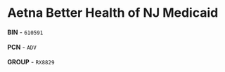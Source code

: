 # Aetna Better Health of NJ Medicaid
<b>BIN</b> - `610591`</br></br>
<b>PCN</b> - `ADV`</br></br>
<b>GROUP</b> - `RX8829`